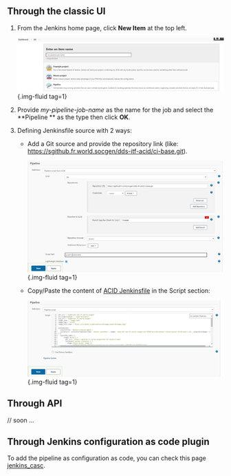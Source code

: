 ## Through the classic UI

1. From the Jenkins home page, click **New Item** at the top left.

    ![](../../assets/images/docs/ci/ci/job.png){.img-fluid tag=1}

2. Provide _my-pipeline-job-name_ as the name for the job and select the **Pipeline ** as the type then click **OK**.
3. Defining Jenkinsfile source with 2 ways:
    * Add a Git source and provide the repository link (like: https://sgithub.fr.world.socgen/dds-itf-acid/ci-base.git).
    
        ![](../../assets/images/docs/ci/ci/pipeline_git.png){.img-fluid tag=1}

    * Copy/Paste the content of [ACID Jenkinsfile](https://sgithub.fr.world.socgen/dds-itf-acid/ci-base/blob/master/Jenkinsfile) in the Script section: 

        ![](../../assets/images/docs/ci/ci/pipeline_script.png){.img-fluid tag=1}


## Through API

// soon ...

## Through Jenkins configuration as code plugin

To add the pipeline as configuration as code, you can check this page [jenkins_casc](jcasc.md).